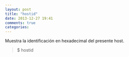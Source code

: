 ```yaml
---
layout: post
title: "hostid"
date: 2013-12-27 19:41
comments: true
categories: 
---
```

Muestra la identificación en hexadecimal del presente host.

>$ hostid

